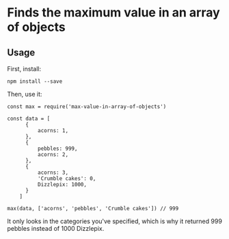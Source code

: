 # Finds the maximum value in an array of objects

## Usage
First, install:
```
npm install --save
```

Then, use it:
```
const max = require('max-value-in-array-of-objects')

const data = [
      {
          acorns: 1,
      },
      {
          pebbles: 999,
          acorns: 2,
      },
      {
          acorns: 3,
          'Crumble cakes': 0,
          Dizzlepix: 1000,
      }
    ]

max(data, ['acorns', 'pebbles', 'Crumble cakes']) // 999
```

It only looks in the categories you've specified, which is why it returned 999 pebbles instead of 1000 Dizzlepix.
